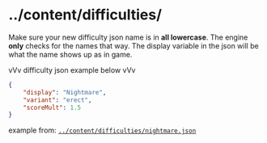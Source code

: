 # ../content/difficulties/
Make sure your new difficulty json name is in **all lowercase**.
The engine **only** checks for the names that way.
The display variable in the json will be what the name shows up as in game.

vVv difficulty json example below vVv
```json
{
	"display": "Nightmare",
	"variant": "erect",
	"scoreMult": 1.5
}
```
example from: [`../content/difficulties/nightmare.json`](https://github.com/rodney528/Imaginative-Engine-Development/blob/main/assets/content/difficulties/nightmare.json)